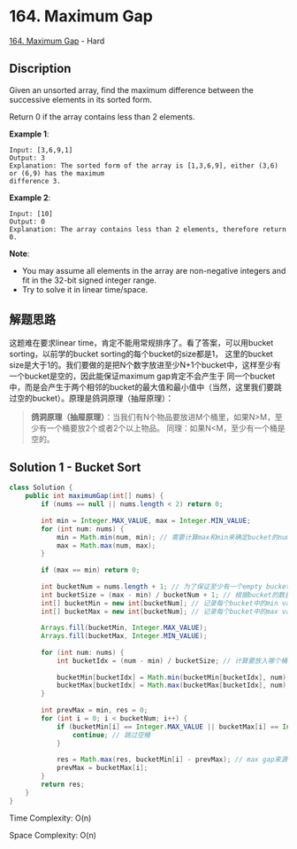 # 164. Maximum Gap

[164. Maximum Gap](https://leetcode.com/problems/maximum-gap/) - Hard

## Discription
Given an unsorted array, find the maximum difference between the successive elements in its sorted form.

Return 0 if the array contains less than 2 elements.

**Example 1**:

    Input: [3,6,9,1]
    Output: 3
    Explanation: The sorted form of the array is [1,3,6,9], either (3,6) or (6,9) has the maximum 
    difference 3.

**Example 2**:

    Input: [10]
    Output: 0
    Explanation: The array contains less than 2 elements, therefore return 0.

**Note**:
+ You may assume all elements in the array are non-negative integers and fit in the 32-bit signed integer range.
+ Try to solve it in linear time/space.

## 解题思路
这题难在要求linear time，肯定不能用常规排序了。看了答案，可以用bucket sorting，以前学的bucket sorting的每个bucket的size都是1，
这里的bucket size是大于1的。我们要做的是把N个数字放进至少N+1个bucket中，这样至少有一个bucket是空的，因此能保证maximum gap肯定不会产生于
同一个bucket中，而是会产生于两个相邻的bucket的最大值和最小值中（当然，这里我们要跳过空的bucket）。原理是鸽洞原理（抽屉原理）：

> **鸽洞原理（抽屉原理）**：当我们有N个物品要放进M个桶里，如果N>M，至少有一个桶要放2个或者2个以上物品。
> 同理：如果N<M，至少有一个桶是空的。

## Solution 1 - Bucket Sort

```java
class Solution {
    public int maximumGap(int[] nums) {
        if (nums == null || nums.length < 2) return 0;
        
        int min = Integer.MAX_VALUE, max = Integer.MIN_VALUE;
        for (int num: nums) {
            min = Math.min(num, min); // 需要计算max和min来确定bucket的number和size
            max = Math.max(num, max);
        }
        
        if (max == min) return 0;
        
        int bucketNum = nums.length + 1; // 为了保证至少有一个empty bucket,需要使bucketNum > nums.length
        int bucketSize = (max - min) / bucketNum + 1; // 根据bucket的数量计算bucket size
        int[] bucketMin = new int[bucketNum]; // 记录每个bucket中的min value
        int[] bucketMax = new int[bucketNum]; // 记录每个bucket中的max value
        
        Arrays.fill(bucketMin, Integer.MAX_VALUE);
        Arrays.fill(bucketMax, Integer.MIN_VALUE);
        
        for (int num: nums) {
            int bucketIdx = (num - min) / bucketSize; // 计算要放入哪个桶
            
            bucketMin[bucketIdx] = Math.min(bucketMin[bucketIdx], num);
            bucketMax[bucketIdx] = Math.max(bucketMax[bucketIdx], num);
        }
        
        int prevMax = min, res = 0;
        for (int i = 0; i < bucketNum; i++) { 
            if (bucketMin[i] == Integer.MAX_VALUE || bucketMax[i] == Integer.MIN_VALUE) {
                continue; // 跳过空桶
            }
            
            res = Math.max(res, bucketMin[i] - prevMax); // max gap来源于bucket的min value减去前一个bucket的max value
            prevMax = bucketMax[i];
        }
        return res;
    }
}
```
Time Complexity: O(n)

Space Complexity: O(n)
